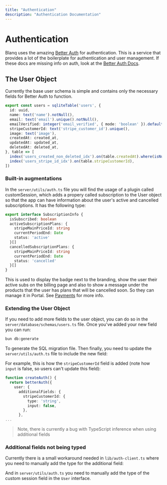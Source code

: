 ```yaml
---
title: "Authentication"
description: "Authentication Documentation"
---
```


# Authentication

Blanq uses the amazing [Better Auth](https://better-auth.com) for authentication. This is a service that provides a lot of the boilerplate for authentication and user management.
If these docs are missing info on auth, look at the [Better Auth Docs](https://www.better-auth.com/docs/integrations/nuxt).

## The User Object

Currently the base user schema is simple and contains only the necessary fields for Better Auth to function.

```typescript
export const users = sqliteTable('users', {
  id: uuid,
  name: text('name').notNull(),
  email: text('email').unique().notNull(),
  emailVerified: integer('email_verified', { mode: 'boolean' }).default(false).notNull(),
  stripeCustomerId: text('stripe_customer_id').unique(),
  image: text('image'),
  createdAt: created_at,
  updatedAt: updated_at,
  deletedAt: deleted_at,
}, table => [
  index('users_created_non_deleted_idx').on(table.createdAt).where(isNull(table.deletedAt)),
  index('users_stripe_id_idx').on(table.stripeCustomerId),
])
```

### Built-in augmentations

In the `server/utils/auth.ts` file you will find the usage of a plugin called customSession, which adds a propery called subscription
to the User object so that the app can have information about the user's active and cancelled subscriptions. It has the following type:

```typescript
export interface SubscriptionInfo {
  isSubscribed: boolean
  activeSubscriptionPlans: {
    stripeMainPriceId: string
    currentPeriodEnd: Date
    status: 'active'
  }[]
  cancelledSubscriptionPlans: {
    stripeMainPriceId: string
    currentPeriodEnd: Date
    status: 'cancelled'
  }[]
}
```

This is used to display the badge next to the branding, show the user their active subs on the billing page and also to show
a message under the products that the user has plans that will be cancelled soon. So they can manage it in Portal. See [Payments](/docs/payments) for more info.

### Extending the User Object

If you need to add more fields to the user object, you can do so in the `server/database/schemas/users.ts` file.
Once you've added your new field you can run:

```bash
bun db:generate
```

To generate the SQL migration file. Then finally, you need to update the `server/utils/auth.ts` file to include the new field:

For example, this is how the `stripeCustomerId` field is added (note how `input` is false, so users can't update this field):

```typescript
function createAuth() {
  return betterAuth({
    user: {
      additionalFields: {
        stripeCustomerId: {
          type: 'string',
          input: false,
        },
      },
...
```

> Note, there is currently a bug with TypeScript inference when using additional fields

### Additional fields not being typed

Currently there is a small workaround needed in `lib/auth-client.ts` where you need to manually add the type for the additional field:

And in `server/utils/auth.ts` you need to manually add the type of the custom session field in the `User` interface.

